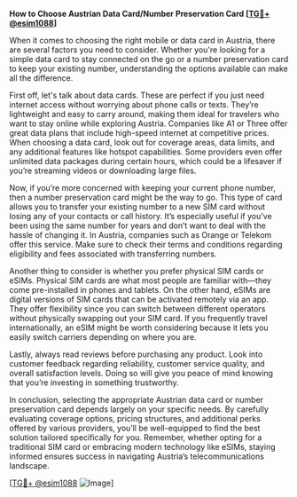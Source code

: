 **How to Choose Austrian Data Card/Number Preservation Card [[TG💪+ @esim1088](https://t.me/s/esim1088)]**

When it comes to choosing the right mobile or data card in Austria, there are several factors you need to consider. Whether you're looking for a simple data card to stay connected on the go or a number preservation card to keep your existing number, understanding the options available can make all the difference.

First off, let's talk about data cards. These are perfect if you just need internet access without worrying about phone calls or texts. They’re lightweight and easy to carry around, making them ideal for travelers who want to stay online while exploring Austria. Companies like A1 or Three offer great data plans that include high-speed internet at competitive prices. When choosing a data card, look out for coverage areas, data limits, and any additional features like hotspot capabilities. Some providers even offer unlimited data packages during certain hours, which could be a lifesaver if you’re streaming videos or downloading large files.

Now, if you’re more concerned with keeping your current phone number, then a number preservation card might be the way to go. This type of card allows you to transfer your existing number to a new SIM card without losing any of your contacts or call history. It’s especially useful if you’ve been using the same number for years and don’t want to deal with the hassle of changing it. In Austria, companies such as Orange or Telekom offer this service. Make sure to check their terms and conditions regarding eligibility and fees associated with transferring numbers.

Another thing to consider is whether you prefer physical SIM cards or eSIMs. Physical SIM cards are what most people are familiar with—they come pre-installed in phones and tablets. On the other hand, eSIMs are digital versions of SIM cards that can be activated remotely via an app. They offer flexibility since you can switch between different operators without physically swapping out your SIM card. If you frequently travel internationally, an eSIM might be worth considering because it lets you easily switch carriers depending on where you are.

Lastly, always read reviews before purchasing any product. Look into customer feedback regarding reliability, customer service quality, and overall satisfaction levels. Doing so will give you peace of mind knowing that you’re investing in something trustworthy.

In conclusion, selecting the appropriate Austrian data card or number preservation card depends largely on your specific needs. By carefully evaluating coverage options, pricing structures, and additional perks offered by various providers, you’ll be well-equipped to find the best solution tailored specifically for you. Remember, whether opting for a traditional SIM card or embracing modern technology like eSIMs, staying informed ensures success in navigating Austria’s telecommunications landscape.

[[TG💪+ @esim1088](https://t.me/s/esim1088) ![Image](https://i.postimg.cc/Y0z9fWf4/image.png)]